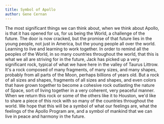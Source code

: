 ```yaml
---
title: Symbol of Apollo
author: Gene Cernan
---
```


The most significant things we can think about, when we think about Apollo, is that it has opened for us, for us being the World, a challenge of the future. The door is now cracked, but the promise of that future lies in the young people, not just in America, but the young people all over the world. Learning to live and learning to work together. In order to remind all the peoples of the World, in so many countries throughout the world, that this is what we all are striving for in the future, Jack has picked up a very significant rock, typical of what we have here in the valley of Taurus Littrow. It's a rock composed of many fragments, of many sizes, and many shapes, probably from all parts of the Moon, perhaps billions of years old. But a rock of all sizes and shapes, fragments of all sizes and shapes, and even colors that have grown together to become a cohesive rock outlasting the nature of Space, sort of living together in a very coherent, very peaceful manner. When we return this rock or some of the others like it to Houston, we'd like to share a piece of this rock with so many of the countries throughout the world. We hope that this will be a symbol of what our feelings are, what the feelings of the Apollo Program are, and a symbol of mankind that we can live in peace and harmony in the future.
